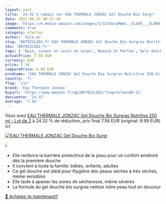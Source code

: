 ```yaml
---
layout: post
title: '24.32 % rabais sur EAU THERMALE JONZAC Gel Douche Bio Surgr'
date: 2021-06-25 00:37:19
image: 'https://m.media-amazon.com/images/I/31tQonyMmmL._SL500_._SL400_.jpg'
comments: true
category: ofertas
author: 'tole.es'
slug: 'B079Z2LGD2-fr EAU THERMALE JONZAC Gel Douche Bio Surgras Nutritive 250...'
sku: 'B079Z2LGD2-fr'
tags: [ 'Bain, savons et soins du corps','Beauté et Parfum','Gels douche','Savons et gels douche','eau thermale jonzac', ]
actualPrice: 7.56 EUR
currency: EUR
price: 7.56
comparePrice: 9.99 EUR
prodname: 'EAU THERMALE JONZAC Gel Douche Bio Surgras Nutritive 250 ml - Lot de 2'
country: 'fr'
flag: '🇫🇷'
brand: 'Eau Thermale Jonzac'
buyurl: 'https://www.amazon.fr/dp/B079Z2LGD2/?tag=tolees0d-21'
descuento: '24.32'
average: '7.56'
---
```


Vous avez [EAU THERMALE JONZAC Gel Douche Bio Surgras Nutritive 250 ml - Lot de 2](https://www.amazon.fr/dp/B079Z2LGD2/?tag=tolees0d-21)  à  24.32 % de réduction, prix final  7.56 EUR (original: 9.99 EUR) ici:

[![EAU THERMALE JONZAC Gel Douche Bio Surgr](https://m.media-amazon.com/images/I/31tQonyMmmL._SL500_._SL400_.jpg)](https://www.amazon.fr/dp/B079Z2LGD2/?tag=tolees0d-21)

ℹ️:

- Elle renforce la barrière protectrice de la peau pour un confort amélioré dès la première douche
- Il convient à toute la famille: bébés, enfants, adultes
- Ce gel douche est idéal pour lhygiène des peaux sèches à très sèches, même sensibles
- Elle laide à apaiser les zones de sécheresse, même sévères
- La formule du gel douche bio surgras nettoie votre peau tout en douceur

[🛒 Achetez-le maintenant!!](https://www.amazon.fr/dp/B079Z2LGD2/?tag=tolees0d-21)
